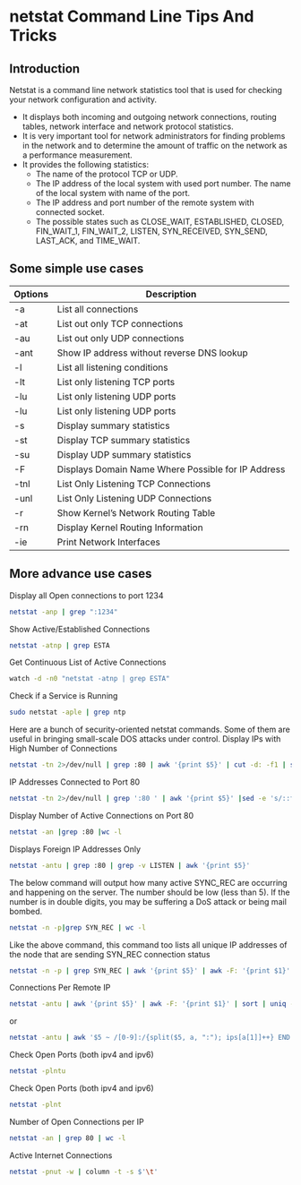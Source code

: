 # netstat Command Line Tips And Tricks

## Introduction

Netstat is a command line network statistics tool that is used for checking your network configuration and activity.

- It displays both incoming and outgoing network connections, routing tables, network interface and network protocol statistics.
- It is very important tool for network administrators for finding problems in the network and to determine the amount of traffic on the network as a performance measurement.
- It provides the following statistics:
  - The name of the protocol TCP or UDP.
  - The IP address of the local system with used port number. The name of the local system with name of the port.
  - The IP address and port number of the remote system with connected socket.
  - The possible states such as CLOSE_WAIT, ESTABLISHED, CLOSED, FIN_WAIT_1, FIN_WAIT_2, LISTEN, SYN_RECEIVED, SYN_SEND, LAST_ACK, and TIME_WAIT.

## Some simple use cases

| Options     | Description |
| ----------- | ----------- |
| -a          | List all connections |
| -at         | List out only TCP connections |
| -au         | List out only UDP connections |
| -ant        | Show IP address without reverse DNS lookup |
| -l          | List all listening conditions |
| -lt         | List only listening TCP ports |
| -lu         | List only listening UDP ports |
| -lu         | List only listening UDP ports |
| -s          | Display summary statistics |
| -st         | Display TCP summary statistics |
| -su         | Display UDP summary statistics |
| -F          | Displays Domain Name Where Possible for IP Address |
| -tnl        | List Only Listening TCP Connections |
| -unl        | List Only Listening UDP Connections |
| -r          | Show Kernel’s Network Routing Table |
| -rn         | Display Kernel Routing Information |
| -ie         | Print Network Interfaces |

## More advance use cases

Display all Open connections to port 1234

```bash
netstat -anp | grep ":1234"
```

Show Active/Established Connections

```bash
netstat -atnp | grep ESTA
```

Get Continuous List of Active Connections

```bash
watch -d -n0 "netstat -atnp | grep ESTA"
```

Check if a Service is Running

```bash
sudo netstat -aple | grep ntp
```

Here are a bunch of security-oriented netstat commands. Some of them are useful in bringing small-scale DOS attacks under control.
Display IPs with High Number of Connections

```bash
netstat -tn 2>/dev/null | grep :80 | awk '{print $5}' | cut -d: -f1 | sort | uniq -c | sort -nr | head
```

IP Addresses Connected to Port 80

```bash
netstat -tn 2>/dev/null | grep ':80 ' | awk '{print $5}' |sed -e 's/::ffff://' | cut -f1 -d: | sort | uniq -c | sort -rn | head
```

Display Number of Active Connections on Port 80

```bash
netstat -an |grep :80 |wc -l
```

Displays Foreign IP Addresses Only

```bash
netstat -antu | grep :80 | grep -v LISTEN | awk '{print $5}'
```

The below command will output how many active SYNC_REC are occurring and happening on the server. The number should be low (less than 5). If the number is in double digits, you may be suffering a DoS attack or being mail bombed.

```bash
netstat -n -p|grep SYN_REC | wc -l
```

Like the above command, this command too lists all unique IP addresses of the node that are sending SYN_REC connection status

```bash
netstat -n -p | grep SYN_REC | awk '{print $5}' | awk -F: '{print $1}'
```

Connections Per Remote IP

```bash
netstat -antu | awk '{print $5}' | awk -F: '{print $1}' | sort | uniq -c | sort -n
```

or

```bash
netstat -antu | awk '$5 ~ /[0-9]:/{split($5, a, ":"); ips[a[1]]++} END {for (ip in ips) print ips[ip], ip | "sort -k1 -nr"}'
```

Check Open Ports (both ipv4 and ipv6)

```bash
netstat -plntu
```

Check Open Ports (both ipv4 and ipv6)

```bash
netstat -plnt
```

Number of Open Connections per IP

```bash
netstat -an | grep 80 | wc -l
```

Active Internet Connections

```bash
netstat -pnut -w | column -t -s $'\t'
```
